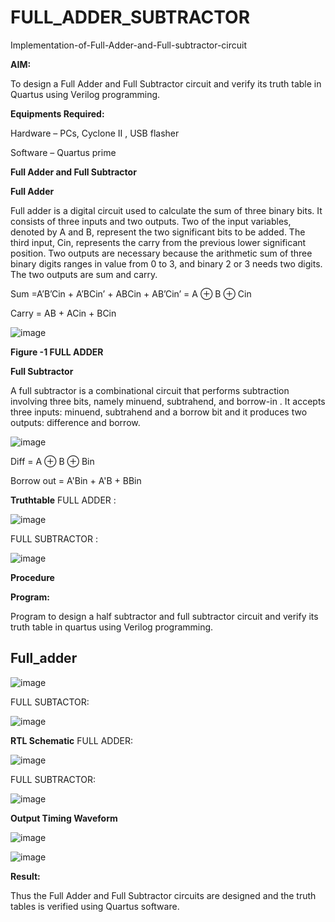 # FULL_ADDER_SUBTRACTOR

Implementation-of-Full-Adder-and-Full-subtractor-circuit

**AIM:**

To design a Full Adder and Full Subtractor circuit and verify its truth table in Quartus using Verilog programming.

**Equipments Required:**

Hardware – PCs, Cyclone II , USB flasher

Software – Quartus prime

**Full Adder and Full Subtractor**

**Full Adder**

Full adder is a digital circuit used to calculate the sum of three binary bits. It consists of three inputs and two outputs. Two of the input variables, denoted by A and B, represent the two significant bits to be added. The third input, Cin, represents the carry from the previous lower significant position. Two outputs are necessary because the arithmetic sum of three binary digits ranges in value from 0 to 3, and binary 2 or 3 needs two digits. The two outputs are sum and carry.

Sum =A’B’Cin + A’BCin’ + ABCin + AB’Cin’ = A ⊕ B ⊕ Cin 

Carry = AB + ACin + BCin

![image](https://github.com/naavaneetha/FULL_ADDER_SUBTRACTOR/assets/154305477/0f30ba51-5ffb-4198-845f-18e054f675e7)

**Figure -1 FULL ADDER**

**Full Subtractor**

A full subtractor is a combinational circuit that performs subtraction involving three bits, namely minuend, subtrahend, and borrow-in . It accepts three inputs: minuend, subtrahend and a borrow bit and it produces two outputs: difference and borrow.

![image](https://github.com/naavaneetha/FULL_ADDER_SUBTRACTOR/assets/154305477/02b24f51-ab51-4304-9ad6-7b81ffc1ead5)

Diff = A ⊕ B ⊕ Bin 

Borrow out = A'Bin + A'B + BBin

**Truthtable**
FULL ADDER :

![image](https://github.com/swathisiva212/FULL_ADDER_SUBTRACTOR/assets/155249892/f00971bd-64e8-42a8-9695-47ce0062c858)

FULL SUBTRACTOR :

![image](https://github.com/swathisiva212/FULL_ADDER_SUBTRACTOR/assets/155249892/b7349761-eb26-465b-8b7c-c11548e93e47)

**Procedure**


**Program:**

Program to design a half subtractor and full subtractor circuit and verify its truth table in quartus using Verilog programming.

## Full_adder

![image](https://github.com/swathisiva212/FULL_ADDER_SUBTRACTOR/assets/155249892/3f08402f-4914-46fd-8389-1bee6c532743)

 FULL SUBTACTOR:

![image](https://github.com/swathisiva212/FULL_ADDER_SUBTRACTOR/assets/155249892/b758b1b1-839d-4a11-a4ce-80b4138e8343)


**RTL Schematic**
 FULL ADDER:

![image](https://github.com/swathisiva212/FULL_ADDER_SUBTRACTOR/assets/155249892/3d47a91c-ed04-44d4-a785-f09eeb8ca50e)

FULL SUBTRACTOR:

![image](https://github.com/swathisiva212/FULL_ADDER_SUBTRACTOR/assets/155249892/e40e8c59-f972-4202-ac06-cae6b2018738)


**Output Timing Waveform**

![image](https://github.com/swathisiva212/FULL_ADDER_SUBTRACTOR/assets/155249892/58810d63-f307-435c-a069-f2a0361018de)

![image](https://github.com/swathisiva212/FULL_ADDER_SUBTRACTOR/assets/155249892/784ada33-1cfd-4d3e-8205-43f644df99af)



**Result:**

Thus the Full Adder and Full Subtractor circuits are designed and the truth tables is verified using Quartus software.



